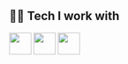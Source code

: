 ## 🧑‍💻 Tech I work with

<img src="https://cdn.jsdelivr.net/gh/devicons/devicon@latest/icons/archlinux/archlinux-original.svg" width="40"/>
<img src="https://cdn.jsdelivr.net/gh/devicons/devicon@latest/icons/windows11/windows11-original.svg" width="40"/>
<img src="https://cdn.jsdelivr.net/gh/devicons/devicon@latest/icons/apple/apple-original.svg" width="40"/>

<!-- Add more icons similarly -->

<!--
**AlexBraguta/AlexBraguta** is a ✨ _special_ ✨ repository because its `README.md` (this file) appears on your GitHub profile.

Here are some ideas to get you started:

- 🔭 I’m currently working on ...
- 🌱 I’m currently learning ...
- 👯 I’m looking to collaborate on ...
- 🤔 I’m looking for help with ...
- 💬 Ask me about ...
- 📫 How to reach me: ...
- 😄 Pronouns: ...
- ⚡ Fun fact: ...
-->
